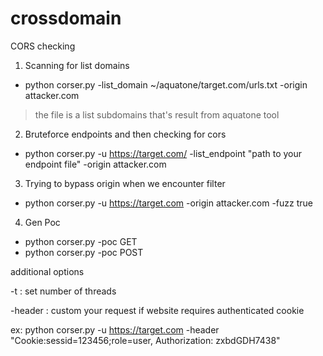 # crossdomain
CORS checking
1. Scanning for list domains
* python corser.py -list_domain ~/aquatone/target.com/urls.txt -origin attacker.com
>the file is a list subdomains that's result from aquatone tool

2. Bruteforce endpoints and then checking for cors
* python corser.py -u https://target.com/ -list_endpoint "path to your endpoint file" -origin attacker.com

3. Trying to bypass origin when we encounter filter
* python corser.py -u https://target.com -origin attacker.com -fuzz true

4. Gen Poc
* python corser.py -poc GET
* python corser.py -poc POST

additional options

-t : set number of threads

-header : custom your request if website requires authenticated cookie

ex: python corser.py -u https://target.com -header "Cookie:sessid=123456;role=user, Authorization: zxbdGDH7438"
